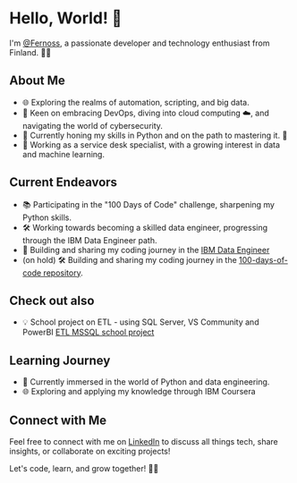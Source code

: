 # Hello, World! 👋

I'm [@Fernoss](https://www.linkedin.com/in/joonas-koskinen-416a50197/), a passionate developer and technology enthusiast from Finland. 👨‍💻

## About Me

- 🌐 Exploring the realms of automation, scripting, and big data.
- 🚀 Keen on embracing DevOps, diving into cloud computing ☁️, and navigating the world of cybersecurity.
- 🌱 Currently honing my skills in Python and on the path to mastering it. 🐍
- 💼 Working as a service desk specialist, with a growing interest in data and machine learning.

## Current Endeavors

- 📚 Participating in the "100 Days of Code" challenge, sharpening my Python skills.
- 🛠️ Working towards becoming a skilled data engineer, progressing through the IBM Data Engineer path.
- 🚧 Building and sharing my coding journey in the [IBM Data Engineer](https://github.com/Fernoss/IBM_data_engineering)
- (on hold) 🛠️ Building and sharing my coding journey in the [100-days-of-code repository](https://github.com/Fernoss/python_course).

## Check out also
- 💡 School project on ETL - using SQL Server, VS Community and PowerBI [ETL MSSQL school project](https://github.com/Fernoss/ETL_MSSQL_server_project)

## Learning Journey

- 📖 Currently immersed in the world of Python and data engineering.
- 🌐 Exploring and applying my knowledge through IBM Coursera

## Connect with Me

Feel free to connect with me on [LinkedIn](https://www.linkedin.com/in/joonas-koskinen-416a50197/) to discuss all things tech, share insights, or collaborate on exciting projects!

Let's code, learn, and grow together! 🚀🌟

  

<!---
Fernoss/Fernoss is a ✨ special ✨ repository because its `README.md` (this file) appears on your GitHub profile.
You can click the Preview link to take a look at your changes.
--->
